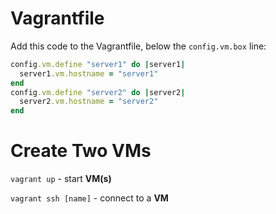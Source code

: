 # Vagrantfile

Add this code to the Vagrantfile, below the `config.vm.box` line:

```ruby
config.vm.define "server1" do |server1|
  server1.vm.hostname = "server1"
end
config.vm.define "server2" do |server2|
  server2.vm.hostname = "server2"
end
```

# Create Two VMs

`vagrant up` - start **VM(s)** 

`vagrant ssh [name]` - connect to a **VM**
